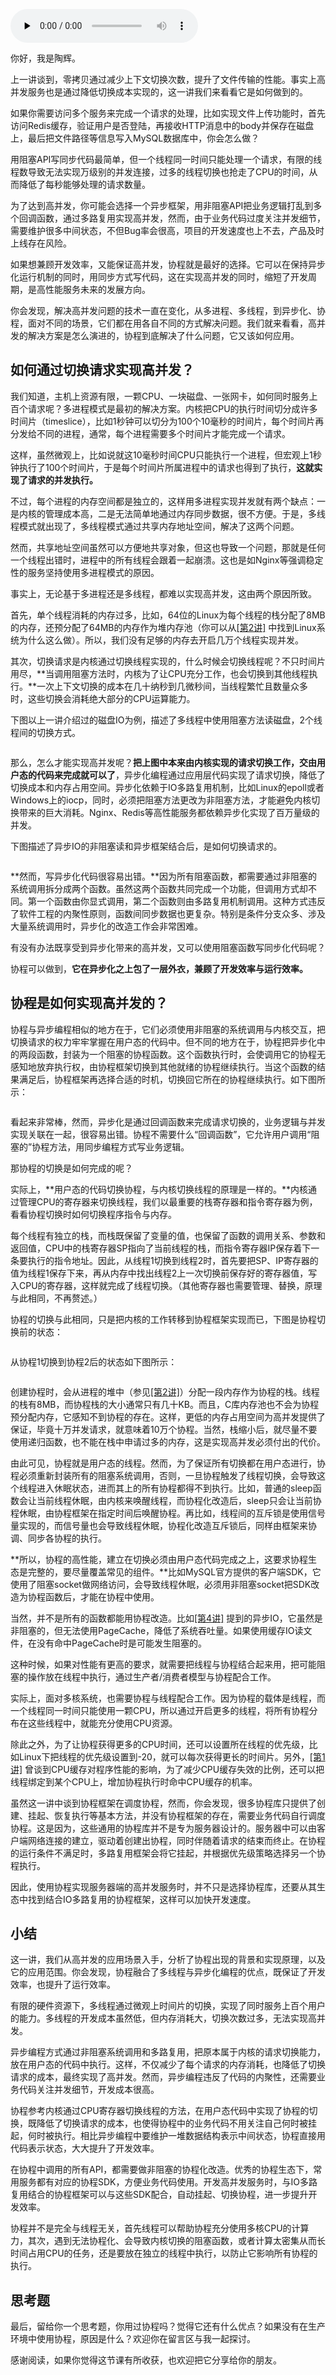 <audio id="audio" title="05 | 协程：如何快速地实现高并发服务？" controls="" preload="none"><source id="mp3" src="https://static001.geekbang.org/resource/audio/da/49/da9581b5c37a49649cdcaeb7485dc649.mp3"></audio>

你好，我是陶辉。

上一讲谈到，零拷贝通过减少上下文切换次数，提升了文件传输的性能。事实上高并发服务也是通过降低切换成本实现的，这一讲我们来看看它是如何做到的。

如果你需要访问多个服务来完成一个请求的处理，比如实现文件上传功能时，首先访问Redis缓存，验证用户是否登陆，再接收HTTP消息中的body并保存在磁盘上，最后把文件路径等信息写入MySQL数据库中，你会怎么做？

用阻塞API写同步代码最简单，但一个线程同一时间只能处理一个请求，有限的线程数导致无法实现万级别的并发连接，过多的线程切换也抢走了CPU的时间，从而降低了每秒能够处理的请求数量。

为了达到高并发，你可能会选择一个异步框架，用非阻塞API把业务逻辑打乱到多个回调函数，通过多路复用实现高并发，然而，由于业务代码过度关注并发细节，需要维护很多中间状态，不但Bug率会很高，项目的开发速度也上不去，产品及时上线存在风险。

如果想兼顾开发效率，又能保证高并发，协程就是最好的选择。它可以在保持异步化运行机制的同时，用同步方式写代码，这在实现高并发的同时，缩短了开发周期，是高性能服务未来的发展方向。

你会发现，解决高并发问题的技术一直在变化，从多进程、多线程，到异步化、协程，面对不同的场景，它们都在用各自不同的方式解决问题。我们就来看看，高并发的解决方案是怎么演进的，协程到底解决了什么问题，它又该如何应用。

## 如何通过切换请求实现高并发？

我们知道，主机上资源有限，一颗CPU、一块磁盘、一张网卡，如何同时服务上百个请求呢？多进程模式是最初的解决方案。内核把CPU的执行时间切分成许多时间片（timeslice），比如1秒钟可以切分为100个10毫秒的时间片，每个时间片再分发给不同的进程，通常，每个进程需要多个时间片才能完成一个请求。

这样，虽然微观上，比如说就这10毫秒时间CPU只能执行一个进程，但宏观上1秒钟执行了100个时间片，于是每个时间片所属进程中的请求也得到了执行，**这就实现了请求的并发执行。**

不过，每个进程的内存空间都是独立的，这样用多进程实现并发就有两个缺点：一是内核的管理成本高，二是无法简单地通过内存同步数据，很不方便。于是，多线程模式就出现了，多线程模式通过共享内存地址空间，解决了这两个问题。

然而，共享地址空间虽然可以方便地共享对象，但这也导致一个问题，那就是任何一个线程出错时，进程中的所有线程会跟着一起崩溃。这也是如Nginx等强调稳定性的服务坚持使用多进程模式的原因。

事实上，无论基于多进程还是多线程，都难以实现高并发，这由两个原因所致。

首先，单个线程消耗的内存过多，比如，64位的Linux为每个线程的栈分配了8MB的内存，还预分配了64MB的内存作为堆内存池（你可以从[[第2讲]](https://time.geekbang.org/column/article/230221) 中找到Linux系统为什么这么做）。所以，我们没有足够的内存去开启几万个线程实现并发。

其次，切换请求是内核通过切换线程实现的，什么时候会切换线程呢？不只时间片用尽，**当调用阻塞方法时，内核为了让CPU充分工作，也会切换到其他线程执行。**一次上下文切换的成本在几十纳秒到几微秒间，当线程繁忙且数量众多时，这些切换会消耗绝大部分的CPU运算能力。

下图以上一讲介绍过的磁盘IO为例，描述了多线程中使用阻塞方法读磁盘，2个线程间的切换方式。

<img src="https://static001.geekbang.org/resource/image/a7/1e/a7729794e84cbb4a295454c6f2005c1e.jpg" alt="">

那么，怎么才能实现高并发呢？**把上图中本来由内核实现的请求切换工作，交由用户态的代码来完成就可以了**，异步化编程通过应用层代码实现了请求切换，降低了切换成本和内存占用空间。异步化依赖于IO多路复用机制，比如Linux的epoll或者Windows上的iocp，同时，必须把阻塞方法更改为非阻塞方法，才能避免内核切换带来的巨大消耗。Nginx、Redis等高性能服务都依赖异步化实现了百万量级的并发。

下图描述了异步IO的非阻塞读和异步框架结合后，是如何切换请求的。

<img src="https://static001.geekbang.org/resource/image/5f/8e/5f5ad4282571d8148d87416c8f8fa88e.jpg" alt="">

**然而，写异步化代码很容易出错。**因为所有阻塞函数，都需要通过非阻塞的系统调用拆分成两个函数。虽然这两个函数共同完成一个功能，但调用方式却不同。第一个函数由你显式调用，第二个函数则由多路复用机制调用。这种方式违反了软件工程的内聚性原则，函数间同步数据也更复杂。特别是条件分支众多、涉及大量系统调用时，异步化的改造工作会非常困难。

有没有办法既享受到异步化带来的高并发，又可以使用阻塞函数写同步化代码呢？

协程可以做到，**它在异步化之上包了一层外衣，兼顾了开发效率与运行效率。**

## 协程是如何实现高并发的？

协程与异步编程相似的地方在于，它们必须使用非阻塞的系统调用与内核交互，把切换请求的权力牢牢掌握在用户态的代码中。但不同的地方在于，协程把异步化中的两段函数，封装为一个阻塞的协程函数。这个函数执行时，会使调用它的协程无感知地放弃执行权，由协程框架切换到其他就绪的协程继续执行。当这个函数的结果满足后，协程框架再选择合适的时机，切换回它所在的协程继续执行。如下图所示：

<img src="https://static001.geekbang.org/resource/image/e4/57/e47ec54ff370cbda4528e285e3378857.jpg" alt="">

看起来非常棒，然而，异步化是通过回调函数来完成请求切换的，业务逻辑与并发实现关联在一起，很容易出错。协程不需要什么“回调函数”，它允许用户调用“阻塞的”协程方法，用同步编程方式写业务逻辑。

那协程的切换是如何完成的呢？

实际上，**用户态的代码切换协程，与内核切换线程的原理是一样的。**内核通过管理CPU的寄存器来切换线程，我们以最重要的栈寄存器和指令寄存器为例，看看协程切换时如何切换程序指令与内存。

每个线程有独立的栈，而栈既保留了变量的值，也保留了函数的调用关系、参数和返回值，CPU中的栈寄存器SP指向了当前线程的栈，而指令寄存器IP保存着下一条要执行的指令地址。因此，从线程1切换到线程2时，首先要把SP、IP寄存器的值为线程1保存下来，再从内存中找出线程2上一次切换前保存好的寄存器值，写入CPU的寄存器，这样就完成了线程切换。（其他寄存器也需要管理、替换，原理与此相同，不再赘述。）

协程的切换与此相同，只是把内核的工作转移到协程框架实现而已，下图是协程切换前的状态：

<img src="https://static001.geekbang.org/resource/image/a8/f7/a83d7e0f37f35353c6347aa76c8184f7.jpg" alt="">

从协程1切换到协程2后的状态如下图所示：

<img src="https://static001.geekbang.org/resource/image/25/3f/25d2dcb8aa4569e5de741469f03aa73f.jpg" alt="">

创建协程时，会从进程的堆中（参见[[第2讲]](https://time.geekbang.org/column/article/230221)）分配一段内存作为协程的栈。线程的栈有8MB，而协程栈的大小通常只有几十KB。而且，C库内存池也不会为协程预分配内存，它感知不到协程的存在。这样，更低的内存占用空间为高并发提供了保证，毕竟十万并发请求，就意味着10万个协程。当然，栈缩小后，就尽量不要使用递归函数，也不能在栈中申请过多的内存，这是实现高并发必须付出的代价。

由此可见，协程就是用户态的线程。然而，为了保证所有切换都在用户态进行，协程必须重新封装所有的阻塞系统调用，否则，一旦协程触发了线程切换，会导致这个线程进入休眠状态，进而其上的所有协程都得不到执行。比如，普通的sleep函数会让当前线程休眠，由内核来唤醒线程，而协程化改造后，sleep只会让当前协程休眠，由协程框架在指定时间后唤醒协程。再比如，线程间的互斥锁是使用信号量实现的，而信号量也会导致线程休眠，协程化改造互斥锁后，同样由框架来协调、同步各协程的执行。

**所以，协程的高性能，建立在切换必须由用户态代码完成之上，这要求协程生态是完整的，要尽量覆盖常见的组件。**比如MySQL官方提供的客户端SDK，它使用了阻塞socket做网络访问，会导致线程休眠，必须用非阻塞socket把SDK改造为协程函数后，才能在协程中使用。

当然，并不是所有的函数都能用协程改造。比如[[第4讲]](https://time.geekbang.org/column/article/232676) 提到的异步IO，它虽然是非阻塞的，但无法使用PageCache，降低了系统吞吐量。如果使用缓存IO读文件，在没有命中PageCache时是可能发生阻塞的。

这种时候，如果对性能有更高的要求，就需要把线程与协程结合起来用，把可能阻塞的操作放在线程中执行，通过生产者/消费者模型与协程配合工作。

实际上，面对多核系统，也需要协程与线程配合工作。因为协程的载体是线程，而一个线程同一时间只能使用一颗CPU，所以通过开启更多的线程，将所有协程分布在这些线程中，就能充分使用CPU资源。

除此之外，为了让协程获得更多的CPU时间，还可以设置所在线程的优先级，比如Linux下把线程的优先级设置到-20，就可以每次获得更长的时间片。另外，[[第1讲]](https://time.geekbang.org/column/article/230194) 曾谈到CPU缓存对程序性能的影响，为了减少CPU缓存失效的比例，还可以把线程绑定到某个CPU上，增加协程执行时命中CPU缓存的机率。

虽然这一讲中谈到协程框架在调度协程，然而，你会发现，很多协程库只提供了创建、挂起、恢复执行等基本方法，并没有协程框架的存在，需要业务代码自行调度协程。这是因为，这些通用的协程库并不是专为服务器设计的。服务器中可以由客户端网络连接的建立，驱动着创建出协程，同时伴随着请求的结束而终止。在协程的运行条件不满足时，多路复用框架会将它挂起，并根据优先级策略选择另一个协程执行。

因此，使用协程实现服务器端的高并发服务时，并不只是选择协程库，还要从其生态中找到结合IO多路复用的协程框架，这样可以加快开发速度。

## 小结

这一讲，我们从高并发的应用场景入手，分析了协程出现的背景和实现原理，以及它的应用范围。你会发现，协程融合了多线程与异步化编程的优点，既保证了开发效率，也提升了运行效率。

有限的硬件资源下，多线程通过微观上时间片的切换，实现了同时服务上百个用户的能力。多线程的开发成本虽然低，但内存消耗大，切换次数过多，无法实现高并发。

异步编程方式通过非阻塞系统调用和多路复用，把原本属于内核的请求切换能力，放在用户态的代码中执行。这样，不仅减少了每个请求的内存消耗，也降低了切换请求的成本，最终实现了高并发。然而，异步编程违反了代码的内聚性，还需要业务代码关注并发细节，开发成本很高。

协程参考内核通过CPU寄存器切换线程的方法，在用户态代码中实现了协程的切换，既降低了切换请求的成本，也使得协程中的业务代码不用关注自己何时被挂起，何时被执行。相比异步编程中要维护一堆数据结构表示中间状态，协程直接用代码表示状态，大大提升了开发效率。

在协程中调用的所有API，都需要做非阻塞的协程化改造。优秀的协程生态下，常用服务都有对应的协程SDK，方便业务代码使用。开发高并发服务时，与IO多路复用结合的协程框架可以与这些SDK配合，自动挂起、切换协程，进一步提升开发效率。

协程并不是完全与线程无关，首先线程可以帮助协程充分使用多核CPU的计算力，其次，遇到无法协程化、会导致内核切换的阻塞函数，或者计算太密集从而长时间占用CPU的任务，还是要放在独立的线程中执行，以防止它影响所有协程的执行。

## 思考题

最后，留给你一个思考题，你用过协程吗？觉得它还有什么优点？如果没有在生产环境中使用协程，原因是什么？欢迎你在留言区与我一起探讨。

感谢阅读，如果你觉得这节课有所收获，也欢迎把它分享给你的朋友。
